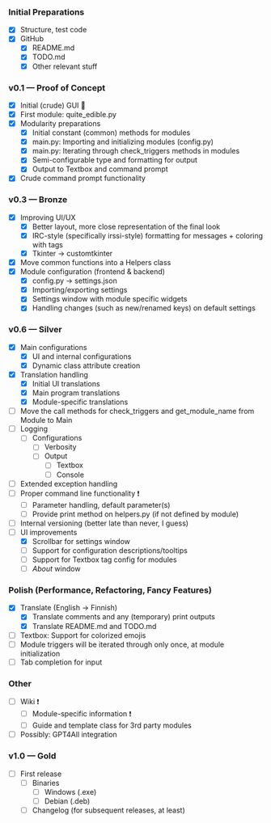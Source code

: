 ### Initial Preparations
- [x] Structure, test code
- [x] GitHub
    - [x] README.md
    - [x] TODO.md
    - [x] Other relevant stuff

### v0.1 — Proof of Concept
- [x] Initial (crude) GUI 🤢
- [x] First module: quite_edible.py
- [x] Modularity preparations
    - [x] Initial constant (common) methods for modules
    - [x] main.py: Importing and initializing modules (config.py)
    - [x] main.py: Iterating through check_triggers methods in modules
    - [x] Semi-configurable type and formatting for output   
    - [x] Output to Textbox and command prompt
- [x] Crude command prompt functionality

### v0.3 — Bronze
- [x] Improving UI/UX
    - [x] Better layout, more close representation of the final look  
    - [x] IRC-style (specifically irssi-style) formatting for messages + coloring with tags
    - [x] Tkinter -> customtkinter
- [x] Move common functions into a Helpers class
- [x] Module configuration (frontend & backend)
    - [x] config.py -> settings.json
    - [x] Importing/exporting settings
    - [x] Settings window with module specific widgets
    - [x] Handling changes (such as new/renamed keys) on default settings

### v0.6 — Silver
- [x] Main configurations
    - [x] UI and internal configurations
    - [x] Dynamic class attribute creation
- [x] Translation handling
    - [x] Initial UI translations
    - [x] Main program translations
    - [x] Module-specific translations
- [ ] Move the call methods for check_triggers and get_module_name from Module to Main
- [ ] Logging
    - [ ] Configurations
        - [ ] Verbosity
        - [ ] Output
            - [ ] Textbox
            - [ ] Console
- [ ] Extended exception handling
- [ ] Proper command line functionality ❗
    - [ ] Parameter handling, default parameter(s)
    - [ ] Provide print method on helpers.py (if not defined by module)
- [ ] Internal versioning (better late than never, I guess)
- [ ] UI improvements
    - [x] Scrollbar for settings window
    - [ ] Support for configuration descriptions/tooltips
    - [ ] Support for Textbox tag config for modules
    - [ ] _About_ window

### Polish (Performance, Refactoring, Fancy Features)
- [x] Translate (English -> Finnish)
    - [x] Translate comments and any (temporary) print outputs
    - [x] Translate README.md and TODO.md
- [ ] Textbox: Support for colorized emojis 
- [ ] Module triggers will be iterated through only once, at module initialization
- [ ] Tab completion for input

### Other
- [ ] Wiki ❗
    - [ ] Module-specific information ❗
    - [ ] Guide and template class for 3rd party modules
- [ ] Possibly: GPT4All integration

### v1.0 — Gold
- [ ] First release
    - [ ] Binaries
        - [ ] Windows (.exe)
        - [ ] Debian (.deb)
    - [ ] Changelog (for subsequent releases, at least)